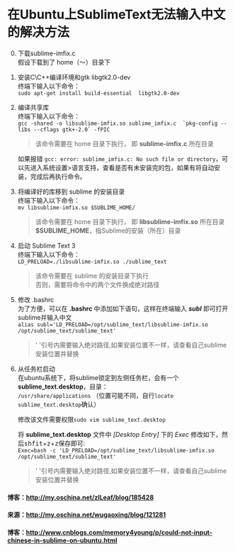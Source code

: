 在Ubuntu上SublimeText无法输入中文的解决方法
===

0. 下载sublime-imfix.c  
假设下载到了 home（～）目录下

0. 安装C\C++编译环境和gtk libgtk2.0-dev  
终端下输入以下命令：  
	`sudo apt-get install build-essential  libgtk2.0-dev`

0. 编译共享库  
终端下输入以下命令：  
	``gcc -shared -o libsublime-imfix.so sublime_imfix.c  `pkg-config --libs --cflags gtk+-2.0` -fPIC``

	> 该命令需要在 home 目录下执行， 即 **sublime-imfix.c** 所在目录  
	
	如果报错 `gcc: error: sublime_imfix.c: No such file or directory`，可以先进入系统设置>语言支持，查看是否有未安装完的包，如果有将自动安装，完成后再执行命令。

0. 将编译好的库移到 sublime 的安装目录  
终端下输入以下命令：  
	`mv libsublime-imfix.so $SUBLIME_HOME/`

	> 该命令需要在 home 目录下执行， 即 **libsublime-imfix.so** 所在目录  
	> **$SUBLIME_HOME**，指Sublime的安装（所在）目录

0. 启动 Sublime Text 3  
终端下输入以下命令：  
	`LD_PRELOAD=./libsublime-imfix.so ./sublime_text`

	> 该命令需要在 sublime 的安装目录下执行  
	> 否则，需要将命令中的两个文件换成绝对路径
	
0. 修改 .bashrc   
为了方便，可以在 **.bashrc** 中添加如下语句，这样在终端输入 *__subl__* 即可打开sublime并输入中文   
	`alias subl='LD_PRELOAD=/opt/sublime_text/libsublime-imfix.so /opt/sublime_text/sublime_text'`

	> ' '引号内需要输入绝对路径,如果安装位置不一样，请查看自己sublime安装位置并替换 

0. 从任务栏启动  
在ubuntu系统下，将sublime锁定到左侧任务栏，会有一个**sublime_text.desktop**，目录：  
`/usr/share/applications` （位置可能不同，自行`locate sublime_text.desktop`确认）

	修改该文件需要权限`sudo vim sublime_text.desktop`  

	将 **sublime_text.desktop** 文件中 *[Desktop Entry]* 下的 *Exec* 修改如下，然后<kbd>shfit</kbd>+<kbd>z</kbd>+<kbd>z</kbd>保存即可:  
	`Exec=bash -c 'LD_PRELOAD=/opt/sublime_text/libsublime-imfix.so /opt/sublime_text/sublime_text'`

	> ' '引号内需要输入绝对路径,如果安装位置不一样，请查看自己sublime安装位置并替换

#### 博客：http://my.oschina.net/zlLeaf/blog/185428
#### 来源：http://my.oschina.net/wugaoxing/blog/121281
#### 博客：http://www.cnblogs.com/memory4young/p/could-not-input-chinese-in-sublime-on-ubuntu.html
